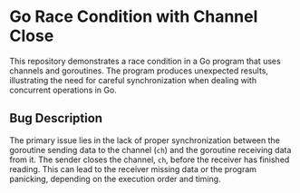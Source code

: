 # Go Race Condition with Channel Close

This repository demonstrates a race condition in a Go program that uses channels and goroutines. The program produces unexpected results, illustrating the need for careful synchronization when dealing with concurrent operations in Go.

## Bug Description

The primary issue lies in the lack of proper synchronization between the goroutine sending data to the channel (`ch`) and the goroutine receiving data from it.  The sender closes the channel, `ch`, before the receiver has finished reading. This can lead to the receiver missing data or the program panicking, depending on the execution order and timing.
